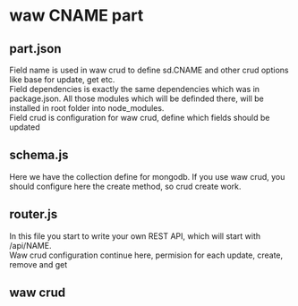 # waw CNAME part

## part.json
Field name is used in waw crud to define sd.CNAME and other crud options like base for update, get etc.<br>
Field dependencies is exactly the same dependencies which was in package.json. All those modules which will be definded there, will be installed in root folder into node_modules.<br>
Field crud is configuration for waw crud, define which fields should be updated

## schema.js
Here we have the collection define for mongodb. If you use waw crud, you should configure here the create method, so crud create work.

## router.js
In this file you start to write your own REST API, which will start with /api/NAME.<br>
Waw crud configuration continue here, permision for each update, create, remove and get<br>

## waw crud